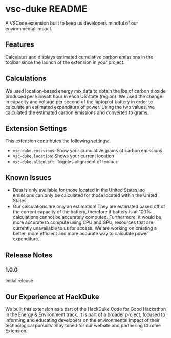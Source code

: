 # vsc-duke README

A VSCode extension built to keep us developers mindful of our environmental impact.

## Features

Calculates and displays estimated cumulative carbon emissions in the toolbar since the launch of the extension in your project.

## Calculations
We used location-based energy mix data to obtain the lbs of carbon dioxide produced per kilowatt hour in each US state (region). We used the change in capacity and voltage per second of the laptop of battery in order to calculate an estimated expenditure of power. Using the two values, we calculated the estimated carbon emissions and converted to
grams.

## Extension Settings

This extension contributes the following settings:

* `vsc-duke.emissions`: Show your cumulative grams of carbon emissions
* `vsc-duke.location`: Shows your current location
* `vsc-duke.alignLeft`: Toggles alignment of toolbar

## Known Issues

* Data is only available for those located in the United States, so emissions can only be calculated for those located within the United States.
* Our calculations are only an estimation! They are estimated based off of the current capacity of the battery, therefore if battery is at 100% calculations cannot be accurately computed. Furthermore, it would be more accurate to compute using CPU and GPU, resources that are currently unavailable to us for access. We are working on creating a better, more efficient and more accurate way to calculate power expenditure.

## Release Notes

### 1.0.0

Initial release

Our Experience at HackDuke
-------------------------------------------------
We built this extension as a part of the HackDuke Code for Good Hackathon in the Energy & Environment track. It is part of a broader project, focused to informing and educating developers on the environmental impact of their technological pursuits. Stay tuned for our website and partnering Chrome Extension.
